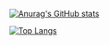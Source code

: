 [![Anurag's GitHub stats](https://github-readme-stats.vercel.app/api?username=mookbin&theme=default)](https://mookbin.com)

[![Top Langs](https://github-readme-stats.vercel.app/api/top-langs/?username=mookbin&theme=default&layout=compact)](https://mookbin.com)
